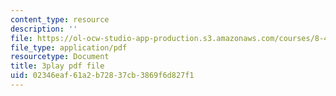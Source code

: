 ```yaml
---
content_type: resource
description: ''
file: https://ol-ocw-studio-app-production.s3.amazonaws.com/courses/8-422-atomic-and-optical-physics-ii-spring-2013/02346eaf61a2b72837cb3869f6d827f1_s83SihcFfYo.pdf
file_type: application/pdf
resourcetype: Document
title: 3play pdf file
uid: 02346eaf-61a2-b728-37cb-3869f6d827f1
---
```

